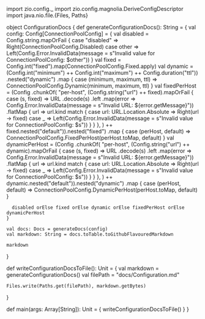 import zio.config._
import zio.config.magnolia.DeriveConfigDescriptor
import java.nio.file.{Files, Paths}

object ConfigurationDocs {
  def generateConfigurationDocs(): String = {
    val config: Config[ConnectionPoolConfig] = {
      val disabled = Config.string.mapOrFail {
        case "disabled" => Right(ConnectionPoolConfig.Disabled)
        case other      => Left(Config.Error.InvalidData(message = s"Invalid value for ConnectionPoolConfig: $other"))
      }
      val fixed = Config.int("fixed").map(ConnectionPoolConfig.Fixed.apply)
      val dynamic = (Config.int("minimum") ++ Config.int("maximum") ++ Config.duration("ttl"))
        .nested("dynamic")
        .map { case (minimum, maximum, ttl) =>
          ConnectionPoolConfig.Dynamic(minimum, maximum, ttl)
        }
      val fixedPerHost = (Config
        .chunkOf(
          "per-host",
          (Config.string("url") ++ fixed).mapOrFail { case (s, fixed) =>
            URL
              .decode(s)
              .left
              .map(error => Config.Error.InvalidData(message = s"Invalid URL: ${error.getMessage}"))
              .flatMap { url =>
                url.kind match {
                  case url: URL.Location.Absolute => Right(url -> fixed)
                  case _ => Left(Config.Error.InvalidData(message = s"Invalid value for ConnectionPoolConfig: $s"))
                }
              }
          },
        ) ++ fixed.nested("default")).nested("fixed")
        .map { case (perHost, default) =>
          ConnectionPoolConfig.FixedPerHost(perHost.toMap, default)
        }
      val dynamicPerHost = (Config
        .chunkOf(
          "per-host",
          (Config.string("url") ++ dynamic).mapOrFail { case (s, fixed) =>
            URL
              .decode(s)
              .left
              .map(error => Config.Error.InvalidData(message = s"Invalid URL: ${error.getMessage}"))
              .flatMap { url =>
                url.kind match {
                  case url: URL.Location.Absolute => Right(url -> fixed)
                  case _ => Left(Config.Error.InvalidData(message = s"Invalid value for ConnectionPoolConfig: $s"))
                }
              }
          },
        ) ++ dynamic.nested("default")).nested("dynamic")
        .map { case (perHost, default) =>
          ConnectionPoolConfig.DynamicPerHost(perHost.toMap, default)
        }

      disabled orElse fixed orElse dynamic orElse fixedPerHost orElse dynamicPerHost
    }

    val docs: Docs = generateDocs(config)
    val markdown: String = docs.toTable.toGithubFlavouredMarkdown

    markdown
  }

  def writeConfigurationDocsToFile(): Unit = {
    val markdown = generateConfigurationDocs()
    val filePath = "docs/Configuration.md"

    Files.write(Paths.get(filePath), markdown.getBytes)
  }

  def main(args: Array[String]): Unit = {
    writeConfigurationDocsToFile()
  }
}

